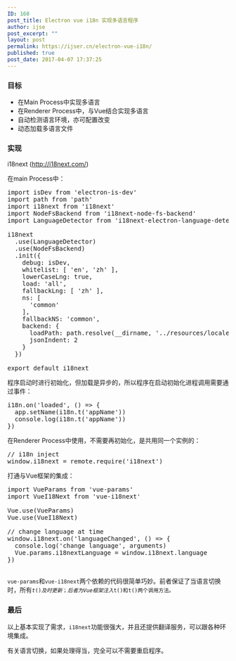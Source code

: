 ```yaml
---
ID: 160
post_title: Electron vue i18n 实现多语言程序
author: ijse
post_excerpt: ""
layout: post
permalink: https://ijser.cn/electron-vue-i18n/
published: true
post_date: 2017-04-07 17:37:25
---
```

<h3>目标</h3>
<ul>
 	<li>在Main Process中实现多语言</li>
 	<li>在Renderer Process中，与Vue结合实现多语言</li>
 	<li>自动检测语言环境，亦可配置改变</li>
 	<li>动态加载多语言文件</li>
</ul>
<h3>实现</h3>
<!--more-->

i18next (http://i18next.com/)

在main Process中：
<pre class="lang:js decode:true ">import isDev from 'electron-is-dev'
import path from 'path'
import i18next from 'i18next'
import NodeFsBackend from 'i18next-node-fs-backend'
import LanguageDetector from 'i18next-electron-language-detector'

i18next
  .use(LanguageDetector)
  .use(NodeFsBackend)
  .init({
    debug: isDev,
    whitelist: [ 'en', 'zh' ],
    lowerCaseLng: true,
    load: 'all',
    fallbackLng: [ 'zh' ],
    ns: [
      'common'
    ],
    fallbackNS: 'common',
    backend: {
      loadPath: path.resolve(__dirname, '../resources/locales/{{lng}}/{{ns}}.json'),
      jsonIndent: 2
    }
  })

export default i18next
</pre>
程序启动时进行初始化，但加载是异步的，所以程序在启动初始化进程调用需要通过事件：
<pre class="lang:js decode:true ">i18n.on('loaded', () =&gt; {
  app.setName(i18n.t('appName'))
  console.log(i18n.t('appName'))
})
</pre>
在Renderer Process中使用，不需要再初始化，是共用同一个实例的：
<pre class="lang:js decode:true ">// i18n inject
window.i18next = remote.require('i18next')
</pre>
打通与Vue框架的集成：
<pre class="lang:js decode:true ">import VueParams from 'vue-params'
import VueI18Next from 'vue-i18next'

Vue.use(VueParams)
Vue.use(VueI18Next)

// change language at time
window.i18next.on('languageChanged', () =&gt; {
  console.log('change language', arguments)
  Vue.params.i18nextLanguage = window.i18next.language
})

</pre>
<code>vue-params</code>和<code>vue-i18next</code>两个依赖的代码很简单巧妙。前者保证了当语言切换时，所有<code>$t()及时更新；后者为Vue框架注入$t()和t()两个调用方法。</code>
<h3>最后</h3>
以上基本实现了需求，<code>i18next</code>功能很强大，并且还提供翻译服务，可以跟各种环境集成。

有关语言切换，如果处理得当，完全可以不需要重启程序。